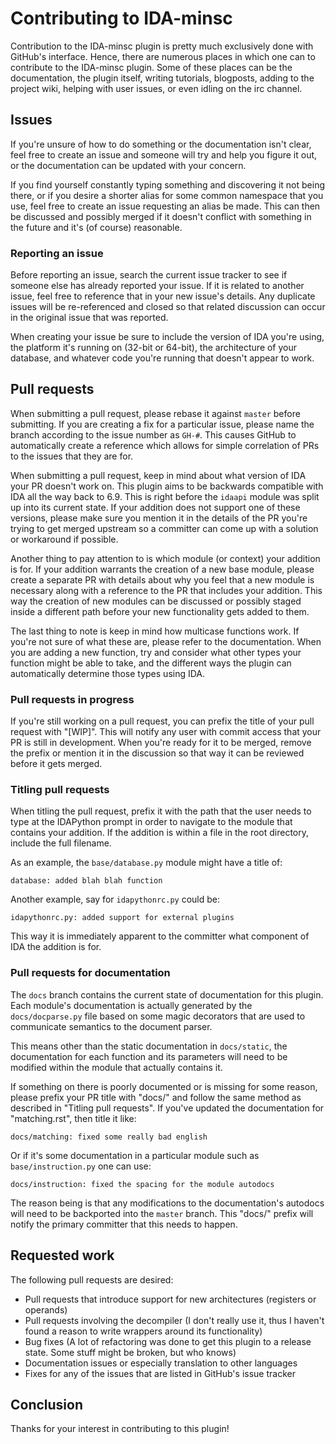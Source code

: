 # Contributing to IDA-minsc

Contribution to the IDA-minsc plugin is pretty much exclusively done with
GitHub's interface. Hence, there are numerous places in which one can to
contribute to the IDA-minsc plugin. Some of these places can be the
documentation, the plugin itself, writing tutorials, blogposts, adding to
the project wiki, helping with user issues, or even idling on the irc
channel.

## Issues

If you're unsure of how to do something or the documentation isn't clear,
feel free to create an issue and someone will try and help you figure it
out, or the documentation can be updated with your concern.

If you find yourself constantly typing something and discovering it not
being there, or if you desire a shorter alias for some common namespace
that you use, feel free to create an issue requesting an alias be made.
This can then be discussed and possibly merged if it doesn't conflict
with something in the future and it's (of course) reasonable.

### Reporting an issue

Before reporting an issue, search the current issue tracker to see if
someone else has already reported your issue. If it is related to
another issue, feel free to reference that in your new issue's details.
Any duplicate issues will be re-referenced and closed so that related
discussion can occur in the original issue that was reported.

When creating your issue be sure to include the version of IDA you're using,
the platform it's running on (32-bit or 64-bit), the architecture of your
database, and whatever code you're running that doesn't appear to work.

## Pull requests

When submitting a pull request, please rebase it against `master` before
submitting. If you are creating a fix for a particular issue, please name
the branch according to the issue number as `GH-#`. This causes GitHub
to automatically create a reference which allows for simple correlation
of PRs to the issues that they are for.

When submitting a pull request, keep in mind about what version of IDA
your PR doesn't work on. This plugin aims to be backwards compatible
with IDA all the way back to 6.9. This is right before the `idaapi`
module was split up into its current state. If your addition does not
support one of these versions, please make sure you mention it in
the details of the PR you're trying to get merged upstream so a
committer can come up with a solution or workaround if possible.

Another thing to pay attention to is which module (or context) your
addition is for. If your addition warrants the creation of a new base
module, please create a separate PR with details about why you feel
that a new module is necessary along with a reference to the PR that
includes your addition. This way the creation of new modules can be
discussed or possibly staged inside a different path before your new
functionality gets added to them.

The last thing to note is keep in mind how multicase functions work.
If you're not sure of what these are, please refer to the documentation.
When you are adding a new function, try and consider what other types
your function might be able to take, and the different ways the plugin
can automatically determine those types using IDA.

### Pull requests in progress

If you're still working on a pull request, you can prefix the title of
your pull request with "[WIP]". This will notify any user with commit
access that your PR is still in development. When you're ready for it
to be merged, remove the prefix or mention it in the discussion so
that way it can be reviewed before it gets merged.

### Titling pull requests

When titling the pull request, prefix it with the path that the user
needs to type at the IDAPython prompt in order to navigate to the
module that contains your addition. If the addition is within a file
in the root directory, include the full filename.

As an example, the `base/database.py` module might have a title of:

    database: added blah blah function
    
Another example, say for `idapythonrc.py` could be:

    idapythonrc.py: added support for external plugins

This way it is immediately apparent to the committer what component
of IDA the addition is for.

### Pull requests for documentation

The `docs` branch contains the current state of documentation for this
plugin. Each module's documentation is actually generated by the
`docs/docparse.py` file based on some magic decorators that are used
to communicate semantics to the document parser.

This means other than the static documentation in `docs/static`, the
documentation for each function and its parameters will need to be
modified within the module that actually contains it.

If something on there is poorly documented or is missing for some
reason, please prefix your PR title with "docs/" and follow the same
method as described in "Titling pull requests". If you've updated the
documentation for "matching.rst", then title it like:

    docs/matching: fixed some really bad english

Or if it's some documentation in a particular module such as
`base/instruction.py` one can use:

    docs/instruction: fixed the spacing for the module autodocs

The reason being is that any modifications to the documentation's
autodocs will need to be backported into the `master` branch. This
"docs/" prefix will notify the primary committer that this needs to
happen.

## Requested work

The following pull requests are desired:

* Pull requests that introduce support for new architectures (registers
  or operands)
* Pull requests involving the decompiler (I don't really use it, thus
  I haven't found a reason to write wrappers around its functionality)
* Bug fixes (A lot of refactoring was done to get this plugin to a
  release state. Some stuff might be broken, but who knows)
* Documentation issues or especially translation to other languages
* Fixes for any of the issues that are listed in GitHub's issue tracker

## Conclusion

Thanks for your interest in contributing to this plugin!
